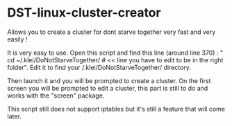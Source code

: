 # DST-linux-cluster-creator
Allows you to create a cluster for dont starve together very fast and very easily !

It is very easy to use. Open this script and find this line (around line 370) : "	cd ~/.klei/DoNotStarveTogether/ # << line you have to edit to be in the right folder". Edit it to find your /.klei/DoNotStarveTogether/ directory.

Then launch it and you will be prompted to create a cluster. On the first screen you will be prompted to edit a cluster, this part is still to do and works with the "screen" package.

This script still does not support iptables but it's still a feature that will come later.


